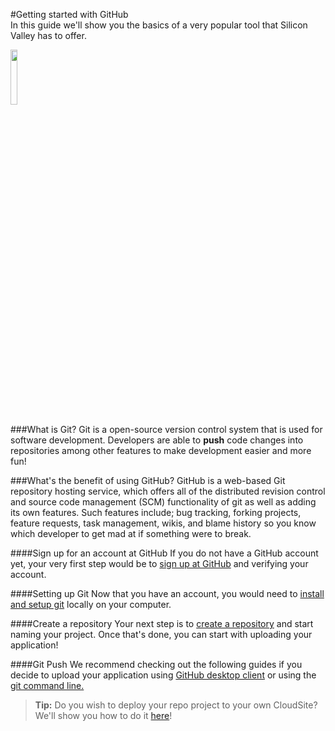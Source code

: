 #Getting started with GitHub   
In this guide we'll show you the basics of a very popular tool that Silicon Valley has to offer.

<img src="https://octodex.github.com/images/Professortocat_v2.png" width=15% >


###What is Git?
Git is a open-source version control system that is used for software development. Developers are able to **push** code changes into repositories among other features to make development easier and more fun! 

###What's the benefit of using GitHub?
GitHub is a web-based Git repository hosting service, which offers all of the distributed revision control and source code management (SCM) functionality of git as well as adding its own features.
Such features include; bug tracking, forking projects,  feature requests, task management, wikis, and blame history so you know which developer to get mad at if something were to break.


####Sign up for an account at GitHub
If you do not have a GitHub account yet, your very first step would be to [sign up at GitHub](https://github.com/) and verifying your account.

####Setting up Git
Now that you have an account, you would need to [install and setup git](https://help.github.com/articles/set-up-git/) locally on your computer. 
 
####Create a repository
Your next step is to [create a repository](https://help.github.com/articles/create-a-repo/) and start naming your project. Once that's done, you can start with uploading your application!

####Git Push
We recommend checking out the following guides if you decide to upload your application using [GitHub desktop client](https://guides.github.com/introduction/getting-your-project-on-github/#desktop) or using the [git command line.](https://help.github.com/articles/adding-an-existing-project-to-github-using-the-command-line/)

>**Tip:** Do you wish to deploy your repo project to your own CloudSite? We'll show you how to do it [here](https://www.gearhost.com/documentation/github-deploy-your-application)!


